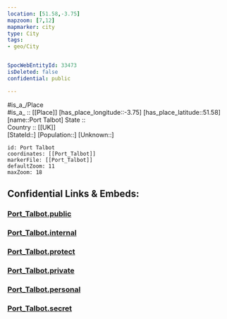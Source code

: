 ```yaml
---
location: [51.58,-3.75] 
mapzoom: [7,12] 
mapmarker: city 
type: City
tags:
- geo/City


SpocWebEntityId: 33473
isDeleted: false
confidential: public

---
```

#is_a_/Place  
#is_a_ :: [[Place]] 
[has_place_longitude::-3.75] 
[has_place_latitude::51.58] 
[name::Port Talbot] 
State ::  
Country :: [[UK]]  
[StateId::] 
[Population::] 
[Unknown::] 


```leaflet
id: Port Talbot
coordinates: [[Port_Talbot]] 
markerFile: [[Port_Talbot]] 
defaultZoom: 11 
maxZoom: 18
```


## Confidential Links & Embeds: 

### [Port_Talbot.public](/_public/\Earth\Continent\Europe\Europe~North\UK\Wales\counties~Wales\Neath_Port_Talbot\cities~NeathPortTalbotPort_Talbot.public.md) 

### [Port_Talbot.internal](/_internal/\Earth\Continent\Europe\Europe~North\UK\Wales\counties~Wales\Neath_Port_Talbot\cities~NeathPortTalbotPort_Talbot.internal.md) 

### [Port_Talbot.protect](/_protect/\Earth\Continent\Europe\Europe~North\UK\Wales\counties~Wales\Neath_Port_Talbot\cities~NeathPortTalbotPort_Talbot.protect.md) 

### [Port_Talbot.private](/_private/\Earth\Continent\Europe\Europe~North\UK\Wales\counties~Wales\Neath_Port_Talbot\cities~NeathPortTalbotPort_Talbot.private.md) 

### [Port_Talbot.personal](/_personal/\Earth\Continent\Europe\Europe~North\UK\Wales\counties~Wales\Neath_Port_Talbot\cities~NeathPortTalbotPort_Talbot.personal.md) 

### [Port_Talbot.secret](/_secret/\Earth\Continent\Europe\Europe~North\UK\Wales\counties~Wales\Neath_Port_Talbot\cities~NeathPortTalbotPort_Talbot.secret.md)

